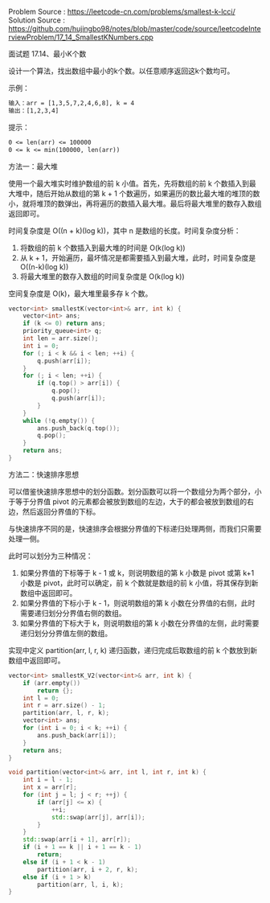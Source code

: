 <!--
 * @Author : Hu Jingbo
 * @Date   : 2021-09-13
-->

Problem Source : <https://leetcode-cn.com/problems/smallest-k-lcci/>
Solution Source : <https://github.com/hujingbo98/notes/blob/master/code/source/leetcodeInterviewProblem/17_14_SmallestKNumbers.cpp>

面试题 17.14、最小K个数

设计一个算法，找出数组中最小的k个数。以任意顺序返回这k个数均可。

示例：

```txt
输入：arr = [1,3,5,7,2,4,6,8], k = 4
输出：[1,2,3,4]
```

提示：

```txt
0 <= len(arr) <= 100000
0 <= k <= min(100000, len(arr))
```

方法一：最大堆

使用一个最大堆实时维护数组的前 k 小值。首先，先将数组的前 k 个数插入到最大堆中，随后开始从数组的第 k + 1 个数遍历，如果遍历的数比最大堆的堆顶的数小，就将堆顶的数弹出，再将遍历的数插入最大堆。最后将最大堆里的数存入数组返回即可。

时间复杂度是 O((n + k)(log k))，其中 n 是数组的长度。时间复杂度分析：

1. 将数组的前 k 个数插入到最大堆的时间是 O(k(log k))
2. 从 k + 1，开始遍历，最坏情况是都需要插入到最大堆，此时，时间复杂度是 O((n-k)(log k))
3. 将最大堆里的数存入数组的时间复杂度是 O(k(log k))

空间复杂度是 O(k)，最大堆里最多存 k 个数。

```c++
vector<int> smallestK(vector<int>& arr, int k) {
    vector<int> ans;
    if (k <= 0) return ans;
    priority_queue<int> q;
    int len = arr.size();
    int i = 0;
    for (; i < k && i < len; ++i) {
        q.push(arr[i]);
    }
    for (; i < len; ++i) {
        if (q.top() > arr[i]) {
            q.pop();
            q.push(arr[i]);
        }
    }
    while (!q.empty()) {
        ans.push_back(q.top());
        q.pop();
    }
    return ans;
}
```

方法二：快速排序思想

可以借鉴快速排序思想中的划分函数。划分函数可以将一个数组分为两个部分，小于等于分界值 pivot 的元素都会被放到数组的左边，大于的都会被放到数组的右边，然后返回分界值的下标。

与快速排序不同的是，快速排序会根据分界值的下标递归处理两侧，而我们只需要处理一侧。

此时可以划分为三种情况：

1. 如果分界值的下标等于 k - 1 或 k，则说明数组的第 k 小数是 pivot 或第 k+1 小数是 pivot，此时可以确定，前 k 个数就是数组的前 k 小值，将其保存到新数组中返回即可。
2. 如果分界值的下标小于 k - 1，则说明数组的第 k 小数在分界值的右侧，此时需要递归划分分界值右侧的数组。
3. 如果分界值的下标大于 k，则说明数组的第 k 小数在分界值的左侧，此时需要递归划分分界值左侧的数组。

实现中定义 partition(arr, l, r, k) 递归函数，递归完成后取数组的前 k 个数放到新数组中返回即可。

```c++
vector<int> smallestK_V2(vector<int>& arr, int k) {
    if (arr.empty())
        return {};
    int l = 0;
    int r = arr.size() - 1;
    partition(arr, l, r, k);
    vector<int> ans;
    for (int i = 0; i < k; ++i) {
        ans.push_back(arr[i]);
    }
    return ans;
}

void partition(vector<int>& arr, int l, int r, int k) {
    int i = l - 1;
    int x = arr[r];
    for (int j = l; j < r; ++j) {
        if (arr[j] <= x) {
            ++i;
            std::swap(arr[j], arr[i]);
        }
    }
    std::swap(arr[i + 1], arr[r]);
    if (i + 1 == k || i + 1 == k - 1)
        return;
    else if (i + 1 < k - 1)
        partition(arr, i + 2, r, k);
    else if (i + 1 > k)
        partition(arr, l, i, k);
}
```
